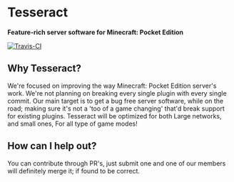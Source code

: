 Tesseract
===============

__Feature-rich server software for Minecraft: Pocket Edition__

[![Travis-CI](https://img.shields.io/travis/TesseractTeam/Tesseract.svg)](https://travis-ci.org/TesseractTeam/Tesseract)

Why Tesseract?
-------------
We're focused on improving the way Minecraft: Pocket Edition server's work. We're not planning on breaking every single plugin with every single commit. Our main target is to get a bug free server software, while on the road; making sure it's not a 'too of a game changing' that'd break support for existing plugins.  Tesseract will be optimized for both Large networks, and small ones, For all type of game modes! 

How can I help out?
-------------
You can contribute through PR's, just submit one and one of our members will definitely merge it; if found to be correct. 

